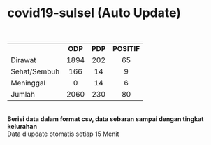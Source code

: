# covid19-sulsel (Auto Update)
<br>
    <table>
        <tr>
		    <td></td>
            <td align="center"><b>ODP</b></td>
            <td align="center"><b>PDP</b></td>
			<td align="center"><b>POSITIF</b></td>
        </tr>
        <tr>
            <td>Dirawat</td>
            <td align="center">1894 </td>
            <td align="center">202 </td>
            <td align="center">65 </td>
        </tr>
        <tr>
            <td>Sehat/Sembuh</td>
            <td align="center">166 </td>
            <td align="center">14 </td>
            <td align="center">9 </td>
        </tr>
        <tr>
            <td>Meninggal</td>
            <td align="center">0</td>
            <td align="center">14 </td>
            <td align="center">6 </td>
        </tr>
        <tr>
            <td>Jumlah</td>
            <td align="center">2060</td>
            <td align="center">230</td>
            <td align="center">80</td>
		</tr>
    </table>

<br>
<b>Berisi data dalam format csv, data sebaran sampai dengan tingkat kelurahan</b> <br>
Data diupdate otomatis setiap 15 Menit
